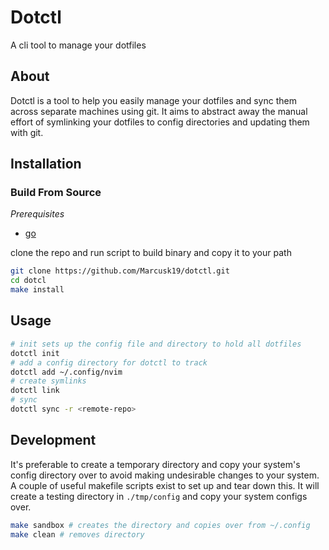 # Dotctl

A cli tool to manage your dotfiles
## About
Dotctl is a tool to help you easily manage your dotfiles and sync them across separate machines using
git. It aims to abstract away the manual effort of symlinking your dotfiles to config directories and
updating them with git.

## Installation

### Build From Source
_Prerequisites_
- [go](https://go.dev/doc/install)

clone the repo and run script to build binary and copy it to your path

```sh
git clone https://github.com/Marcusk19/dotctl.git
cd dotcl
make install
```

## Usage

```bash
# init sets up the config file and directory to hold all dotfiles
dotctl init
# add a config directory for dotctl to track
dotctl add ~/.config/nvim
# create symlinks
dotctl link
# sync
dotctl sync -r <remote-repo>
```

## Development
It's preferable to create a temporary directory and copy your system's config
directory over to avoid making undesirable changes to your system.
A couple of useful makefile scripts exist to set up and tear down this.
It will create a testing directory in `./tmp/config` and copy your system configs
over.

```bash
make sandbox # creates the directory and copies over from ~/.config
make clean # removes directory
```


